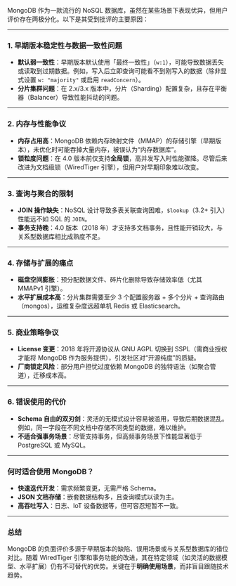 
MongoDB 作为一款流行的 NoSQL 数据库，虽然在某些场景下表现优异，但用户评价存在两极分化。以下是其受到批评的主要原因：

---

### 1. 早期版本稳定性与数据一致性问题
   - **默认弱一致性**：早期版本默认使用「最终一致性」（`w:1`），可能导致数据丢失或读取到过期数据。例如，写入后立即查询可能看不到刚写入的数据（除非显式设置 `w: "majority"` 或启用 `readConcern`）。
   - **分片集群问题**：在 2.x/3.x 版本中，分片（Sharding）配置复杂，且存在平衡器（Balancer）导致性能抖动的问题。

---

### 2. 内存与性能争议
   - **内存占用高**：MongoDB 依赖内存映射文件（MMAP）的存储引擎（早期版本），未优化时可能吞掉大量内存，被误认为“内存数据库”。
   - **锁粒度问题**：在 4.0 版本前仅支持**全局锁**，高并发写入时性能骤降。尽管后来改进为文档级锁（WiredTiger 引擎），但用户对早期印象难以改变。

---

### 3. 查询与聚合的限制
   - **JOIN 操作缺失**：NoSQL 设计导致多表关联查询困难，`$lookup`（3.2+ 引入）性能远不如 SQL 的 `JOIN`。
   - **事务支持晚**：4.0 版本（2018 年）才支持多文档事务，且性能开销较大，与关系型数据库相比成熟度不足。

---

### 4. 存储与扩展的痛点
   - **磁盘空间膨胀**：预分配数据文件、碎片化删除导致存储效率低（尤其 MMAPv1 引擎）。
   - **水平扩展成本高**：分片集群需要至少 3 个配置服务器 + 多个分片 + 查询路由（mongos），运维复杂度远超单机 Redis 或 Elasticsearch。

---

### 5. 商业策略争议
   - **License 变更**：2018 年将开源协议从 GNU AGPL 切换到 SSPL（需商业授权才能将 MongoDB 作为服务提供），引发社区对“开源纯度”的质疑。
   - **厂商锁定风险**：部分用户担忧过度依赖 MongoDB 的独特语法（如聚合管道），迁移成本高。

---

### 6. 错误使用的代价
   - **Schema 自由的双刃剑**：灵活的无模式设计容易被滥用，导致后期数据混乱。例如，同一字段在不同文档中存储不同类型的数据，难以维护。
   - **不适合强事务场景**：尽管支持事务，但高频事务场景下性能显著低于 PostgreSQL 或 MySQL。

---

### 何时适合使用 MongoDB？
- **快速迭代开发**：需求频繁变更，无需严格 Schema。
- **JSON 文档存储**：嵌套数据结构多，且查询模式以读为主。
- **高吞吐写入**：日志、IoT 设备数据等，但可容忍短暂不一致。

---

### 总结
MongoDB 的负面评价多源于早期版本的缺陷、误用场景或与关系型数据库的错位对比。随着 WiredTiger 引擎和事务功能的改进，其在特定领域（如灵活的数据模型、水平扩展）仍有不可替代的优势。关键在于**明确使用场景**，而非盲目跟随技术趋势。

